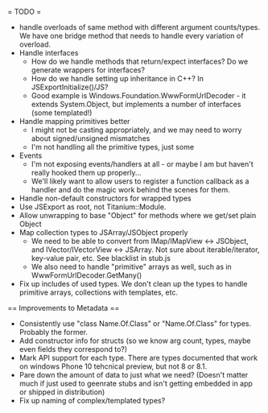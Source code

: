 = TODO =
- handle overloads of same method with different argument counts/types. We have one bridge method that needs to handle every variation of overload.
- Handle interfaces
	- How do we handle methods that return/expect interfaces? Do we generate wrappers for interfaces?
	- How do we handle setting up inheritance in C++? In JSExportInitialize()/JS?
	- Good example is Windows.Foundation.WwwFormUrlDecoder - it extends System.Object, but implements a number of interfaces (some templated!)
- Handle mapping primitives better
	- I might not be casting appropriately, and we may need to worry about signed/unsigned mismatches
	- I'm not handling all the primitive types, just some
- Events
	- I'm not exposing events/handlers at all - or maybe I am but haven't really hooked them up properly...
	- We'll likely want to allow users to register a function callback as a handler and do the magic work behind the scenes for them.
- Handle non-default constructors for wrapped types
- Use JSExport as root, not Titanium::Module.
- Allow unwrapping to base "Object" for methods where we get/set plain Object
- Map collection types to JSArray/JSObject properly
	- We need to be able to convert from IMap/IMapView <-> JSObject, and IVector/IVectorView <-> JSArray. Not sure about iterable/iterator, key-value pair, etc. See blacklist in stub.js
	- We also need to handle "primitive" arrays as well, such as in WwwFormUrlDecoder.GetMany()
- Fix up includes of used types. We don't clean up the types to handle primitive arrays, collections with templates, etc.

== Improvements to Metadata ==
- Consistently use "class Name.Of.Class" or "Name.Of.Class" for types. Probably the former.
- Add constructor info for structs (so we know arg count, types, maybe even fields they correspond to?)
- Mark API support for each type. There are types documented that work on windows Phone 10 tehcnical preview, but not 8 or 8.1.
- Pare down the amount of data to just what we need? (Doesn't matter much if just used to geenrate stubs and isn't getting embedded in app or shipped in distribution)
- Fix up naming of complex/templated types?
